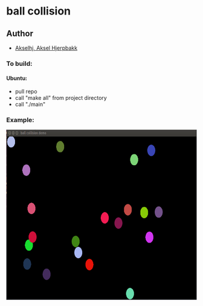 
# ball collision

## Author
- [Akselhj, Aksel Hjerpbakk](https://github.com/Avokadoen)

### To build:
#### Ubuntu:
- pull repo
- call "make all" from project directory
- call "./main"

### Example:
<img src="https://github.com/Avokadoen/ballCollision/blob/master/example.gif" height="450" width="800" />
